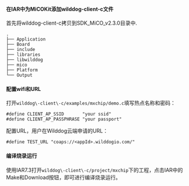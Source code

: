 #### 在IAR中为MiCOKit添加wilddog\-client\-c文件

首先将wilddog\-client\-c拷贝到SDK_MiCO_v2.3.0目录中.

	.
	├── Application
	├── Board
	├── include
	├── libraries
	├── libwilddog
	├── mico
	├── Platform
	└── Output


#### 配置wifi和URL
打开`wilddog\-client\-c/examples/mxchip/demo.c`填写热点名称和密码：

	#define CLIENT_AP_SSID       "your ssid"
	#define CLIENT_AP_PASSPHRASE "your passport"


配置URL，用户在Wilddog云端申请的URL：

	#define TEST_URL "coaps://<appId>.wilddogio.com/"


#### 编译烧录运行

使用IAR7.3打开`wilddog\-client\-c/project/mxchip`下的工程，点击IAR中的Make和Download按钮，即可进行编译烧录运行。

